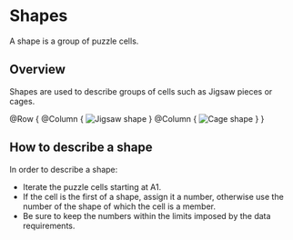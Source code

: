 # Shapes

A shape is a group of puzzle cells.

## Overview

Shapes are used to describe groups of cells such as Jigsaw pieces or cages.

@Row {
    @Column {
        ![Jigsaw shape](JigsawShape)
    }
    @Column {
        ![Cage shape](CageShape)
    }
}

## How to describe a shape

In order to describe a shape:

- Iterate the puzzle cells starting at A1.
- If the cell is the first of a shape, assign it a number, otherwise use the number of the shape of which the cell is a member.
- Be sure to keep the numbers within the limits imposed by the data requirements.
